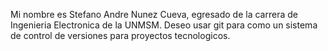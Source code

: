 Mi nombre es Stefano Andre Nunez Cueva, egresado de la carrera de Ingenieria Electronica de la UNMSM.
Deseo usar git para como un sistema de control de versiones para proyectos tecnologicos.

